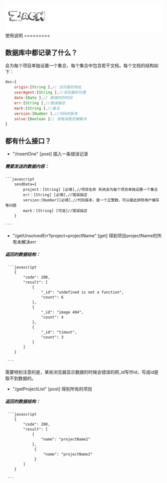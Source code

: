 <img src="src/img/zach.gif">
使用说明
=========

## 数据库中都记录了什么？

会为每个项目单独设置一个集合，每个集合中包含若干文档，每个文档的结构如下：
```javascript
doc={
    origin:[String ],// 访问者的地址
    userAgent:[String ],//浏览器的代理
    date:[Date ],// 报错的的时间
    err:[String ],//错误描述
    mark:[String ],//备注
    version:[Number ],//代码的版本
    solve:[Boolean ]// 该错误是否被解决
}

```


## 都有什么接口？

+ "/insertOne" [post] 插入一条错误记录
##### 需要发送的数据内容：
    ```javascript
        sendData={
            project：[String] [必填],//项目名称 系统会为每个项目单独设置一个集合
            err：[String] [必填],//错误描述
            version:[Number][必填],//代码版本，是一个正整数，可以据此排除用户缓存等问题
            mark：[String] [可选]//错误描述
        }
        
    ```

+ "/getUnsolvedErr?project=projectName" [get] 得到项目projectName的所有未解决err
##### 返回的数据结构：
     ```javascript
        {
            "code": 200,
            "result": [
                {
                    "_id": "undefined is not a function",
                    "count": 6
                },
                {
                    "_id": "image 404",
                    "count": 4
                },
                {
                    "_id": "timout",
                    "count": 3
                }
            ]
        }
            
     ```
  
需要特别注意的是，某些浏览器显示数据的时候会错误的把_id写作id，写成id是取不到数据的。

+ "/getProjectList" [post] 得到所有的项目
##### 返回的数据结构：
     ```javascript
        {
            "code": 200,
            "result": [
                {
                    "name": "projectName1"
                },
                 {
                     "name": "projectName2"
                 }
            ]
        }
            
     ```

